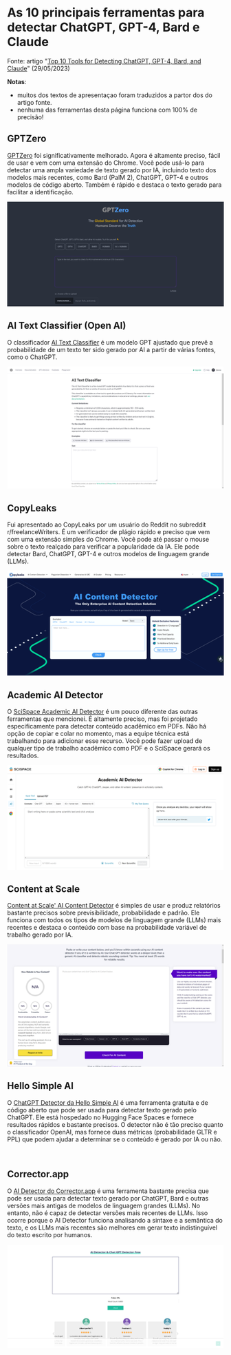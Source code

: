 # As 10 principais ferramentas para detectar ChatGPT, GPT-4, Bard e Claude

Fonte: artigo "[Top 10 Tools for Detecting ChatGPT, GPT-4, Bard, and Claude](https://www.kdnuggets.com/2023/05/top-10-tools-detecting-chatgpt-gpt4-bard-llms.html)" (29/05/2023)

**Notas**: 
- muitos dos textos de apresentaçao foram traduzidos a partor dos do artigo fonte.
- nenhuma das ferramentas desta página funciona com 100% de precisão!

## GPTZero

[GPTZero](https://gptzero.me/) foi significativamente melhorado. Agora é altamente preciso, fácil de usar e vem com uma extensão do Chrome. Você pode usá-lo para detectar uma ampla variedade de texto gerado por IA, incluindo texto dos modelos mais recentes, como Bard (PalM 2), ChatGPT, GPT-4 e outros modelos de código aberto. Também é rápido e destaca o texto gerado para facilitar a identificação.

<img src="../imagens/gptzero.png" alt="">

## AI Text Classifier (Open AI)

O classificador [AI Text Classifier](https://platform.openai.com/ai-text-classifier) é um modelo GPT ajustado que prevê a probabilidade de um texto ter sido gerado por AI a partir de várias fontes, como o ChatGPT.

<img src="../imagens/aitextclassifier.png" alt="">

## CopyLeaks

Fui apresentado ao CopyLeaks por um usuário do Reddit no subreddit r/freelanceWriters. É um verificador de plágio rápido e preciso que vem com uma extensão simples do Chrome. Você pode até passar o mouse sobre o texto realçado para verificar a popularidade da IA. Ele pode detectar Bard, ChatGPT, GPT-4 e outros modelos de linguagem grande (LLMs).

<img src="../imagens/aicopyleaks.png" alt="">

## Academic AI Detector

O [SciSpace Academic AI Detector](https://typeset.io/ai-detector) é um pouco diferente das outras ferramentas que mencionei. É altamente preciso, mas foi projetado especificamente para detectar conteúdo acadêmico em PDFs. Não há opção de copiar e colar no momento, mas a equipe técnica está trabalhando para adicionar esse recurso. Você pode fazer upload de qualquer tipo de trabalho acadêmico como PDF e o SciSpace gerará os resultados.

<img src="../imagens/academicaidetector.png" alt="">

## Content at Scale

[Content at Scale' AI Content Detector](https://contentatscale.ai/ai-content-detector/) é simples de usar e produz relatórios bastante precisos sobre previsibilidade, probabilidade e padrão. Ele funciona com todos os tipos de modelos de linguagem grande (LLMs) mais recentes e destaca o conteúdo com base na probabilidade variável de trabalho gerado por IA.

<img src="../imagens/contentatscale.png" alt="">

## Hello Simple AI

O [ChatGPT Detector da Hello Simple AI](https://hello-simpleai-chatgpt-detector-ling.hf.space/) é uma ferramenta gratuita e de código aberto que pode ser usada para detectar texto gerado pelo ChatGPT. Ele está hospedado no Hugging Face Spaces e fornece resultados rápidos e bastante precisos. O detector não é tão preciso quanto o classificador OpenAI, mas fornece duas métricas (probabilidade GLTR e PPL) que podem ajudar a determinar se o conteúdo é gerado por IA ou não.

<img src="../imagens/hfdedector.png" alt="">

## Corrector.app

O [AI Detector do Corrector.app](https://corrector.app/ai-content-detector/) é uma ferramenta bastante precisa que pode ser usada para detectar texto gerado por ChatGPT, Bard e outras versões mais antigas de modelos de linguagem grandes (LLMs). No entanto, não é capaz de detectar versões mais recentes de LLMs. Isso ocorre porque o AI Detector funciona analisando a sintaxe e a semântica do texto, e os LLMs mais recentes são melhores em gerar texto indistinguível do texto escrito por humanos.

<img src="../imagens/aidetector.png" alt="">


